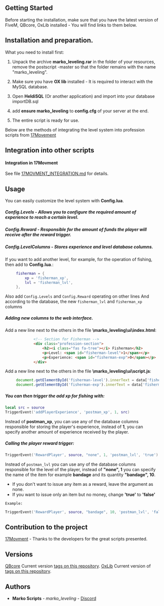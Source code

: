 ## Getting Started

Before starting the installation, make sure that you have the latest version of FiveM, QBcore, OxLib installed - You will find links to them below.

## Installation and preparation.

What you need to install first:

1. Unpack the archive **marko_leveling.rar** in the folder of your resources, remove the postscript -master so that the folder remains with the name "marko_leveling".

2. Make sure you have **OX lib** installed - It is required to interact with the MySQL database.

3. Open **HeldiSQL** (Or another application) and import into your database importDB.sql

4. add **ensure marko_leveling** to **config.cfg** of your server at the end.

5. The entire script is ready for use.

Below are the methods of integrating the level system into profession scripts from [17Movement](https://discord.gg/wjZe8cKf)


## Integration into other scripts

#### Integration in 17Movment
See file [17MOVMENT_INTEGRATION.md](17MOVMENT_INTEGRATION.md) for details.

## Usage

You can easily customize the level system with **Config.lua**.

##### **Config.Levels** - Allows you to configure the required amount of experience to reach a certain level.

##### **Config.Reward** - Responsible for the amount of funds the player will receive after the reward trigger.

##### **Config.LevelColumns** - Stores experience and level database columns.
If you want to add another level, for example, for the operation of fishing, then add to **Config.lua**.:
```lua
     fisherman = {
         xp = 'fisherman_xp',
         lvl = 'fisherman_lvl',
     },
```

Also add `Config.Levels` and `Config.Reward` operating on other lines
And according to the database, the new `fisherman_lvl` and `fisherman_xp` columns

##### Adding new columns to the web interface.

Add a new line next to the others in the file **\marko_leveling\ui\index.html**:

```html
             <!-- Section for Fisherman -->
             <div class="profession-section">
                 <h2><i class="fas fa-tree"></i> Fisherman</h2>
                 <p>Level: <span id="fisherman-level">1</span></p>
                 <p>Experience: <span id="fisherman-exp">0</span></p>
             </div>
```

Add a new line next to the others in the file **\marko_leveling\ui\script.js**:
```js
     document.getElementById('fisherman-level').innerText = data['fisherman_lvl'] || "0";
     document.getElementById('fisherman-exp').innerText = data['fisherman_xp'] || "0";
```


##### You can then trigger the add **xp** for fishing with:

```lua
local src = source
TriggerEvent('addPlayerExperience', 'postman_xp', 1, src)
```

Instead of **postman_xp**, you can use any of the database columns responsible for storing the player's experience, instead of **1**, you can specify another amount of experience received by the player.

##### Calling the player reward trigger:

```lua
TriggerEvent('RewardPlayer', source, "none", 1, 'postman_lvl', 'true')
```

Instead of `postman_lvl` you can use any of the database columns responsible for the level of the player, instead of **"none", 1** you can specify the name of the item for example **bandage** and its quantity **"bandage", 10**.
- If you don't want to issue any item as a reward, leave the argument as none.
- If you want to issue only an item but no money, change **'true'** to **'false'**


`Example:`
```lua
TriggerEvent('RewardPlayer', source, "bandage", 10, 'postman_lvl', 'false')
```

## Contribution to the project

[17Movment](https://discord.gg/wjZe8cKf) - Thanks to the developers for the great scripts presented.


## Versions

[QBcore](http://semver.org/) Current version [tags on this repository](https://github.com/qbcore-framework/qb-core).
[OxLib](http://semver.org/) Current version of [tags on this repository](https://github.com/overextended/ox_lib).


## Authors

* **Marko Scripts** - *marko_leveling* - [Discord](https://discord.gg/ptUTdGWtjX)
